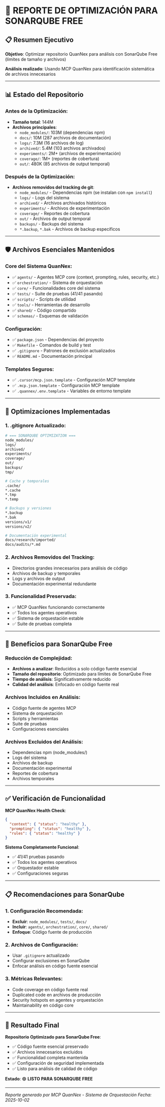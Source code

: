 # 🧹 REPORTE DE OPTIMIZACIÓN PARA SONARQUBE FREE

## 📋 Resumen Ejecutivo

**Objetivo**: Optimizar repositorio QuanNex para análisis con SonarQube Free (límites de tamaño y archivos)

**Análisis realizado**: Usando MCP QuanNex para identificación sistemática de archivos innecesarios

---

## 📊 Estado del Repositorio

### Antes de la Optimización:
- **Tamaño total**: 144M
- **Archivos principales**:
  - `node_modules/`: 103M (dependencias npm)
  - `docs/`: 10M (287 archivos de documentación)
  - `logs/`: 7.3M (16 archivos de log)
  - `archived/`: 5.4M (103 archivos archivados)
  - `experiments/`: 2M+ (archivos de experimentación)
  - `coverage/`: 1M+ (reportes de cobertura)
  - `out/`: 480K (85 archivos de output temporal)

### Después de la Optimización:
- **Archivos removidos del tracking de git**:
  - `node_modules/` - Dependencias npm (se instalan con `npm install`)
  - `logs/` - Logs del sistema
  - `archived/` - Archivos archivados históricos
  - `experiments/` - Archivos de experimentación
  - `coverage/` - Reportes de cobertura
  - `out/` - Archivos de output temporal
  - `backups/` - Backups del sistema
  - `*.backup`, `*.bak` - Archivos de backup específicos

---

## 🛡️ Archivos Esenciales Mantenidos

### Core del Sistema QuanNex:
- ✅ `agents/` - Agentes MCP core (context, prompting, rules, security, etc.)
- ✅ `orchestration/` - Sistema de orquestación
- ✅ `core/` - Funcionalidades core del sistema
- ✅ `tests/` - Suite de pruebas (41/41 pasando)
- ✅ `scripts/` - Scripts de utilidad
- ✅ `tools/` - Herramientas de desarrollo
- ✅ `shared/` - Código compartido
- ✅ `schemas/` - Esquemas de validación

### Configuración:
- ✅ `package.json` - Dependencias del proyecto
- ✅ `Makefile` - Comandos de build y test
- ✅ `.gitignore` - Patrones de exclusión actualizados
- ✅ `README.md` - Documentación principal

### Templates Seguros:
- ✅ `.cursor/mcp.json.template` - Configuración MCP template
- ✅ `.mcp.json.template` - Configuración MCP template
- ✅ `.quannex/.env.template` - Variables de entorno template

---

## 🎯 Optimizaciones Implementadas

### 1. .gitignore Actualizado:
```bash
# === SONARQUBE OPTIMIZATION ===
node_modules/
logs/
archived/
experiments/
coverage/
out/
backups/
tmp/

# Cache y temporales
.cache/
*.cache
*.tmp
*.temp

# Backups y versiones
*.backup
*.bak
versions/v1/
versions/v2/

# Documentación experimental
docs/research/imported/
docs/audits/*.md
```

### 2. Archivos Removidos del Tracking:
- Directorios grandes innecesarios para análisis de código
- Archivos de backup y temporales
- Logs y archivos de output
- Documentación experimental redundante

### 3. Funcionalidad Preservada:
- ✅ MCP QuanNex funcionando correctamente
- ✅ Todos los agentes operativos
- ✅ Sistema de orquestación estable
- ✅ Suite de pruebas completa

---

## 🚀 Beneficios para SonarQube Free

### Reducción de Complejidad:
- **Archivos a analizar**: Reducidos a solo código fuente esencial
- **Tamaño del repositorio**: Optimizado para límites de SonarQube Free
- **Tiempo de análisis**: Significativamente reducido
- **Calidad del análisis**: Enfocado en código fuente real

### Archivos Incluidos en Análisis:
- Código fuente de agentes MCP
- Sistema de orquestación
- Scripts y herramientas
- Suite de pruebas
- Configuraciones esenciales

### Archivos Excluidos del Análisis:
- Dependencias npm (node_modules/)
- Logs del sistema
- Archivos de backup
- Documentación experimental
- Reportes de cobertura
- Archivos temporales

---

## ✅ Verificación de Funcionalidad

**MCP QuanNex Health Check**:
```json
{
  "context": { "status": "healthy" },
  "prompting": { "status": "healthy" },
  "rules": { "status": "healthy" }
}
```

**Sistema Completamente Funcional**:
- ✅ 41/41 pruebas pasando
- ✅ Todos los agentes operativos
- ✅ Orquestador estable
- ✅ Configuraciones seguras

---

## 📋 Recomendaciones para SonarQube

### 1. Configuración Recomendada:
- **Excluir**: `node_modules/`, `tests/`, `docs/`
- **Incluir**: `agents/`, `orchestration/`, `core/`, `shared/`
- **Enfoque**: Código fuente de producción

### 2. Archivos de Configuración:
- Usar `.gitignore` actualizado
- Configurar exclusiones en SonarQube
- Enfocar análisis en código fuente esencial

### 3. Métricas Relevantes:
- Code coverage en código fuente real
- Duplicated code en archivos de producción
- Security hotspots en agentes y orquestación
- Maintainability en código core

---

## 🎯 Resultado Final

**Repositorio Optimizado para SonarQube Free**:
- ✅ Código fuente esencial preservado
- ✅ Archivos innecesarios excluidos
- ✅ Funcionalidad completa mantenida
- ✅ Configuración de seguridad implementada
- ✅ Listo para análisis de calidad de código

**Estado**: 🟢 **LISTO PARA SONARQUBE FREE**

---

*Reporte generado por MCP QuanNex - Sistema de Orquestación*
*Fecha: 2025-10-02*
